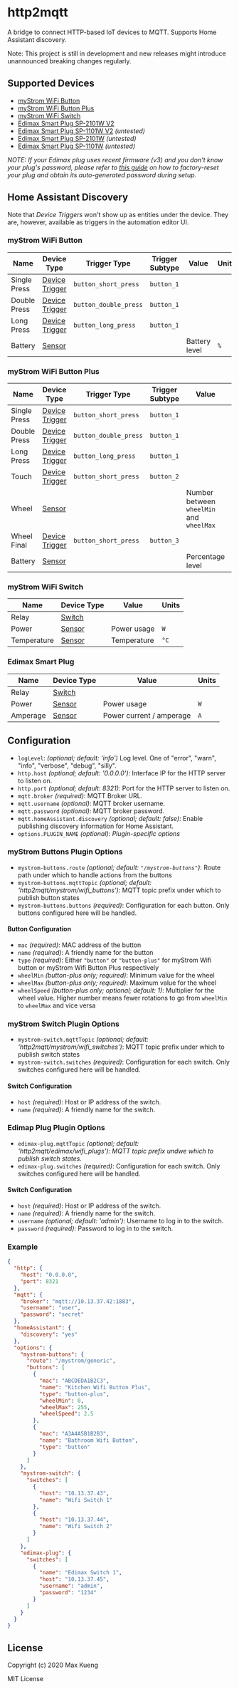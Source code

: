 http2mqtt
=========

A bridge to connect HTTP-based IoT devices to MQTT. Supports Home Assistant
discovery.

Note: This project is still in development and new releases might introduce
unannounced breaking changes regularly.

## Supported Devices

 - [myStrom WiFi Button](https://mystrom.ch/wifi-button/)
 - [myStrom WiFi Button Plus](https://mystrom.ch/wifi-button-plus/)
 - [myStrom WiFi Switch](https://mystrom.ch/wifi-switch-ch/)
 - [Edimax Smart Plug SP-2101W V2](https://www.edimax.com/edimax/merchandise/merchandise_detail/data/edimax/uk/home_automation_smart_plug/sp-2101w_v2/)
 - [Edimax Smart Plug SP-1101W V2](https://www.edimax.com/edimax/merchandise/merchandise_detail/data/edimax/uk/home_automation_smart_plug/sp-1101w_v2/) _(untested)_
 - [Edimax Smart Plug SP-2101W](https://www.edimax.com/edimax/merchandise/merchandise_detail/data/edimax/uk/home_automation_smart_plug/sp-2101w/) _(untested)_
 - [Edimax Smart Plug SP-1101W](https://www.edimax.com/edimax/merchandise/merchandise_detail/data/edimax/uk/home_automation_smart_plug/sp-1101w/) _(untested)_

_NOTE: If your Edimax plug uses recent firmware (v3) and you don't know your
plug's password, please refer to [this guide][ediplug-troubleshoot] on how to
factory-reset your plug and obtain its auto-generated password during setup._

[ediplug-troubleshoot]: https://github.com/maxkueng/ediplug#troubleshooting

## Home Assistant Discovery

Note that _Device Triggers_ won't show up as entities under the device. They
are, however, available as triggers in the automation editor UI.

### myStrom WiFi Button

| Name         | Device Type                       | Trigger Type          | Trigger Subtype | Value              | Units |
| ------------ | --------------------------------- | --------------------- | --------------- | ------------------ | ----- |
| Single Press | [Device Trigger][hadevicetrigger] | `button_short_press`  | `button_1`      |                    |       |
| Double Press | [Device Trigger][hadevicetrigger] | `button_double_press` | `button_1`      |                    |       |
| Long Press   | [Device Trigger][hadevicetrigger] | `button_long_press`   | `button_1`      |                    |       |
| Battery      | [Sensor][hasensor]                |                       |                 | Battery level      | `%`   |

### myStrom WiFi Button Plus

| Name         | Device Type                       | Trigger Type          | Trigger Subtype | Value                                    | Units |
| ------------ | --------------------------------- | --------------------- | --------------- | ---------------------------------------- | ----- |
| Single Press | [Device Trigger][hadevicetrigger] | `button_short_press`  | `button_1`      |                                          |       |
| Double Press | [Device Trigger][hadevicetrigger] | `button_double_press` | `button_1`      |                                          |       |
| Long Press   | [Device Trigger][hadevicetrigger] | `button_long_press`   | `button_1`      |                                          |       |
| Touch        | [Device Trigger][hadevicetrigger] | `button_short_press`  | `button_2`      |                                          |       |
| Wheel        | [Sensor][hasensor]                |                       |                 | Number between `wheelMin` and `wheelMax` |       |
| Wheel Final  | [Device Trigger][hadevicetrigger] | `button_short_press`  | `button_3`      |                                          |       |
| Battery      | [Sensor][hasensor]                |                       |                 | Percentage level                         | `%`   |

### myStrom WiFi Switch

| Name        | Device Type        | Value       | Units |
| ----------- | ------------------ | ----------- | ----- |
| Relay       | [Switch][haswitch] |             |       |
| Power       | [Sensor][hasensor] | Power usage | `W`   |
| Temperature | [Sensor][hasensor] | Temperature | `°C`  |

### Edimax Smart Plug

| Name        | Device Type        | Value                    | Units |
| ----------- | ------------------ | ------------------------ | ----- |
| Relay       | [Switch][haswitch] |                          |       |
| Power       | [Sensor][hasensor] | Power usage              | `W`   |
| Amperage    | [Sensor][hasensor] | Power current / amperage | `A`   |

[hadevicetrigger]: https://www.home-assistant.io/integrations/device_trigger.mqtt/
[hasensor]: https://www.home-assistant.io/integrations/sensor.mqtt/
[haswitch]: https://www.home-assistant.io/integrations/switch.mqtt/

## Configuration

 - `logLevel`: _(optional; default: 'info')_ Log level. One of "error", "warn",
   "info", "verbose", "debug", "silly".
 - `http.host` _(optional; default: '0.0.0.0')_: Interface IP for the HTTP
   server to listen on.
 - `http.port` _(optional; default: 8321)_: Port for the HTTP server to listen
   on.
 - `mqtt.broker` _(required)_: MQTT Broker URL.
 - `mqtt.username` _(optional)_: MQTT broker username.
 - `mqtt.password` _(optional)_: MQTT broker password.
 - `mqtt.homeAssistant.discovery` _(optional; default: false)_: Enable
   publishing discovery information for Home Assistant.
 - `options.PLUGIN_NAME` _(optional): Plugin-specific options_

### myStrom Buttons Plugin Options

 - `mystrom-buttons.route` _(optional; default: `"/mystrom-buttons"`)_: Route
   path under which to handle actions from the buttons
 - `mystrom-buttons.mqttTopic` _(optional; default:
   'http2mqtt/mystrom/wifi_buttons')_: MQTT topic prefix under which to
   publish button states
 - `mystrom-buttons.buttons` _(required)_: Configuration for each button. Only
   buttons configured here will be handled.  

#### Button Configuration

 - `mac` _(required)_: MAC address of the button
 - `name` _(required)_: A friendly name for the button
 - `type` _(required)_: Either `"button"` or `"button-plus"` for myStrom Wifi
   button or myStrom Wifi Button Plus respectively
 - `wheelMin` _(button-plus only; required)_: Minimum value for the wheel
 - `wheelMax` _(button-plus only; required)_: Maximum value for the wheel 
 - `wheelSpeed` _(button-plus only; optional; default: 1)_: Multiplier for the
   wheel value. Higher number means fewer rotations to go from `wheelMin` to
   `wheelMax` and vice versa

### myStrom Switch Plugin Options

 - `mystrom-switch.mqttTopic` _(optional; default:
   'http2mqtt/mystrom/wifi_switches')_: MQTT topic prefix under which to
   publish switch states
 - `mystrom-switch.switches` _(required)_: Configuration for each switch. Only
   switches configured here will be handled.

#### Switch Configuration

 - `host` _(required)_: Host or IP address of the switch.
 - `name` _(required)_: A friendly name for the switch.

### Edimap Plug Plugin Options

 - `edimax-plug.mqttTopic` _(optional; default: 'http2mqtt/edimax/wifi_plugs'):
   MQTT topic prefix undwe which to publish switch states._
 - `edimax-plug.switches` _(required)_: Configuration for each switch. Only
   switches configured here will be handled.

#### Switch Configuration

 - `host` _(required)_: Host or IP address of the switch.
 - `name` _(required)_: A friendly name for the switch.
 - `username` _(optional; default: 'admin')_: Username to log in to the switch.
 - `password` _(required)_: Password to log in to the switch.

### Example

```json
{
  "http": {
    "host": "0.0.0.0",
    "port": 8321
  },
  "mqtt": {
    "broker": "mqtt://10.13.37.42:1883",
    "username": "user",
    "password": "secret"
  },
  "homeAssistant": {
    "discovery": "yes"
  },
  "options": {
    "mystrom-buttons": {
      "route": "/mystrom/generic",
      "buttons": [
        {
          "mac": "ABCDEDA1B2C3",
          "name": "Kitchen Wifi Button Plus",
          "type": "button-plus",
          "wheelMin": 0,
          "wheelMax": 255,
          "wheelSpeed": 2.5
        },
        {
          "mac": "A3A4A5B1B2B3",
          "name": "Bathroom Wifi Button",
          "type": "button"
        }
      ]
    },
    "mystrom-switch": {
      "switches": [
        {
          "host": "10.13.37.43",
          "name": "Wifi Switch 1"
        },
        {
          "host": "10.13.37.44",
          "name": "Wifi Switch 2"
        }
      ]
    },
    "edimax-plug": {
      "switches": [
        {
          "name": "Edimax Switch 1",
          "host": "10.13.37.45",
          "username": "admin",
          "password": "1234"
        }
      ]
    }
  }
}
```

## License

Copyright (c) 2020 Max Kueng

MIT License
